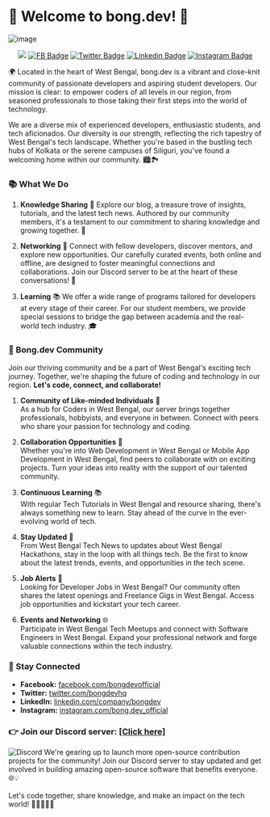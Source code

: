 # 👋 Welcome to bong.dev! 🚀

![image](https://i.ibb.co/chXD5yy/Bongdev-Facebook-cover.png)

<div align="center">

![](https://komarev.com/ghpvc/?username=bongdevhq&style=flat-square&base=156)
[![FB Badge](https://img.shields.io/badge/-bongdevofficial-darkblue?style=flat-square&logo=Facebook&logoColor=white&link=https://facebook.com/bongdevofficial)](https://facebook.com/bongdevofficial)
[![Twitter Badge](https://img.shields.io/badge/-bongdevhq-white?style=flat-square&logo=x&logoColor=black&link=https://twitter.com/bongdevhq)](https://twitter.com/bongdevhq)
[![Linkedin Badge](https://img.shields.io/badge/-bongdev-blue?style=flat-square&logo=Linkedin&logoColor=white&link=https://www.linkedin.com/company/bongdev)](https://www.linkedin.com/company/bongdev)
[![Instagram Badge](https://img.shields.io/badge/-bong.dev_official-red?style=flat-square&logo=Instagram&logoColor=white&link=https://instagram.com/bong.dev_official)](https://instagram.com/bong.dev_official)

</div>


🌍 Located in the heart of West Bengal, bong.dev is a vibrant and close-knit community of passionate developers and aspiring student developers. Our mission is clear: to empower coders of all levels in our region, from seasoned professionals to those taking their first steps into the world of technology. 

We are a diverse mix of experienced developers, enthusiastic students, and tech aficionados. Our diversity is our strength, reflecting the rich tapestry of West Bengal's tech landscape. Whether you're based in the bustling tech hubs of Kolkata or the serene campuses of Siliguri, you've found a welcoming home within our community. 🏙️🏞️

<h3>📚 What We Do</h3>

1. **Knowledge Sharing** 📖
   Explore our blog, a treasure trove of insights, tutorials, and the latest tech news. Authored by our community members, it's a testament to our commitment to sharing knowledge and growing together. 🧠

2. **Networking** 🤝
   Connect with fellow developers, discover mentors, and explore new opportunities. Our carefully curated events, both online and offline, are designed to foster meaningful connections and collaborations. Join our Discord server to be at the heart of these conversations! 💬

3. **Learning** 📚
   We offer a wide range of programs tailored for developers at every stage of their career. For our student members, we provide special sessions to bridge the gap between academia and the real-world tech industry. 🎓


<h3>🤝 Bong.dev Community</h3>
Join our thriving community and be a part of West Bengal's exciting tech journey. Together, we're shaping the future of coding and technology in our region. <strong>Let's code, connect, and collaborate! </strong>

1. **Community of Like-minded Individuals** 👥<br>
As a hub for Coders in West Bengal, our server brings together professionals, hobbyists, and everyone in between. Connect with peers who share your passion for technology and coding. 

2. **Collaboration Opportunities** 🤖<br>
Whether you're into Web Development in West Bengal or Mobile App Development in West Bengal, find peers to collaborate with on exciting projects. Turn your ideas into reality with the support of our talented community. 

3. **Continuous Learning** 📚<br>
With regular Tech Tutorials in West Bengal and resource sharing, there's always something new to learn. Stay ahead of the curve in the ever-evolving world of tech. 

4. **Stay Updated** 📰<br>
From West Bengal Tech News to updates about West Bengal Hackathons, stay in the loop with all things tech. Be the first to know about the latest trends, events, and opportunities in the tech scene. 

5. **Job Alerts** 💼<br>
Looking for Developer Jobs in West Bengal? Our community often shares the latest openings and Freelance Gigs in West Bengal. Access job opportunities and kickstart your tech career. 

6. **Events and Networking** 🌐<br>
Participate in West Bengal Tech Meetups and connect with Software Engineers in West Bengal. Expand your professional network and forge valuable connections within the tech industry. 



<h3>📢 Stay Connected</h3>

- **Facebook:** [facebook.com/bongdevofficial](https://facebook.com/bongdevofficial) 
- **Twitter:** [twitter.com/bongdevhq](https://twitter.com/bongdevhq) 
- **LinkedIn:** [linkedin.com/company/bongdev](https://www.linkedin.com/company/bongdev) 
- **Instagram:** [instagram.com/bong.dev_official](https://instagram.com/bong.dev_official) 


<h3>👉 Join our Discord server: <a href="https://discord.gg/GUs8hqa94K" target="blank_">[Click here]</a></h3>
<img alt="Discord" src="https://img.shields.io/discord/1043346794286948373">
We're gearing up to launch more open-source contribution projects for the community! Join our Discord server to stay updated and get involved in building amazing open-source software that benefits everyone. 🌐💡
<br><br>
Let's code together, share knowledge, and make an impact on the tech world! 🚀👨‍💻👩‍💻

